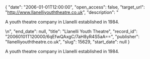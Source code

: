 {
  "date": "2006-01-01T12:00:00", 
  "open_access": false, 
  "target_url": "http://www.llanelliyouththeatre.co.uk", 
  "description": "<p>A youth theatre company in Llanelli established in 1984.</p>\n", 
  "end_date": null, 
  "title": "Llanelli Youth Theatre", 
  "record_id": "20060101T120000/6qEfwQAxgC/7aH8yR4S5aA==", 
  "publisher": "llanelliyouththeatre.co.uk", 
  "slug": 15629, 
  "start_date": null
}

<p>A youth theatre company in Llanelli established in 1984.</p>
